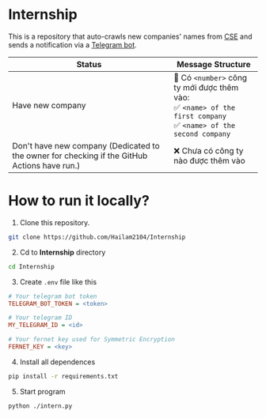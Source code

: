 # Internship

This is a repository that auto-crawls new companies' names from [CSE](https://internship.cse.hcmut.edu.vn/) and sends a notification via a [Telegram bot](https://t.me/CampInternshipbot).

| Status | Message Structure |
| --- | --- |
| Have new company | 📢 Có `<number>` công ty mới được thêm vào:<br>✅ `<name> of the first company`<br>✅ `<name> of the second company` |
| Don't have new company (Dedicated to the owner for checking if the GitHub Actions have run.) | ❌ Chưa có công ty nào được thêm vào |

# How to run it locally?

1. Clone this repository.

```bash
git clone https://github.com/Hailam2104/Internship
```

2. Cd to **Internship** directory

```bash
cd Internship
```

3. Create `.env` file like this

```ini
# Your telegram bot token
TELEGRAM_BOT_TOKEN = <token>

# Your telegram ID
MY_TELEGRAM_ID = <id>

# Your fernet key used for Symmetric Encryption
FERNET_KEY = <key>
```

4. Install all dependences

```bash
pip install -r requirements.txt
```

5. Start program

```bash
python ./intern.py
```
